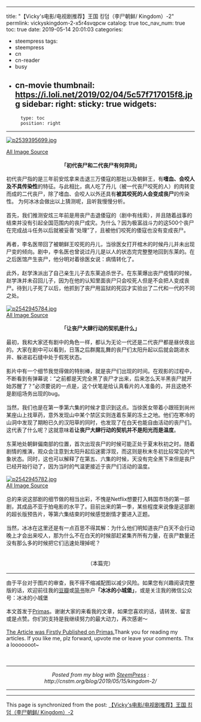 
---
title: "【Vicky's电影/电视剧推荐】王国 킹덤（李尸朝鲜/ Kingdom）-2"
permlink: vickyskingdom-2-x5r4svqpcw
catalog: true
toc_nav_num: true
toc: true
date: 2019-05-14 20:01:03
categories:
- steempress
tags:
- steempress
- cn
- cn-reader
- busy
- cn-movie
thumbnail: https://i.loli.net/2019/02/04/5c57f717015f8.jpg
sidebar:
    right:
        sticky: true
widgets:
    -
        type: toc
        position: right
---


<a href="https://i.loli.net/2019/02/04/5c57f717015f8.jpg"><img src="https://i.loli.net/2019/02/04/5c57f717015f8.jpg" alt="p2539395699.jpg" /><br/></a>
<div class="markdown-here-wrapper">
<p style="margin: 0px 0px 1.2em !important"><a href="https://movie.douban.com/photos/photo/2539395699/">All Image Source</a></p>
<p style="margin: 0px 0px 1.2em !important;text-align: center"><strong>「初代丧尸和二代丧尸有何异同」</strong></p>
<p style="margin: 0px 0px 1.2em !important">初代丧尸指的是三年前安炫拿来击退三万倭寇的那批以及朝鲜王，有<strong>嗜血、会咬人及不具传染性</strong>的特征。与此相比，病人吃了丹儿（被一代丧尸咬死的人）的肉转变而成的二代丧尸，除了嗜血、会咬人以外还具有<strong>被其咬死的人会变成丧尸</strong>的传染性。
为何冰冰会做出以上猜测呢，且听我慢慢分析。</p>
<p style="margin: 0px 0px 1.2em !important">首先，我们推测安炫三年前是用丧尸击退倭寇的（剧中有线索），并且随着战事的结束并没有引起全国范围内的丧尸成灾。为什么？因为极富战斗力的这500个丧尸在完成战斗任务以后就被妥善“处理”了，且被他们咬死的倭寇也没有变成丧尸。</p>
<p style="margin: 0px 0px 1.2em !important">再者，李名医带回了被朝鲜王咬死的丹儿，当徐医女打开棺木的时候丹儿并未出现尸变的倾向。剧中，李名医也曾说过丹儿是以人的状态完完整整地回到东莱的。在之后医馆产生丧尸，他分明对着徐医女说：病情转化了。</p>
<p style="margin: 0px 0px 1.2em !important">此外，赵学洙派出了自己亲生儿子去东莱追杀世子。在东莱爆出丧尸疫情的时候，赵学洙并未召回儿子，因为在他的认知里面丧尸只会咬死人但是不会把人变成丧尸。待到儿子死了以后，他抓到了丧尸用监狱的死囚才实验出了二代和一代的不同之处。</p>
<p style="margin: 0px 0px 1.2em !important"><a href="https://i.loli.net/2019/02/04/5c57fbe849a0b.jpg"><img src="https://i.loli.net/2019/02/04/5c57fbe849a0b.jpg" alt="p2542945784.jpg" /><br/></a>
<a href="https://movie.douban.com/photos/photo/2542945784/">All Image Source</a></p>
<p style="margin: 0px 0px 1.2em !important;text-align: center"><strong>「让丧尸大肆行动的契机是什么」</strong></p>
<p style="margin: 0px 0px 1.2em !important">最初，我和大家还有剧中的角色一样，都认为无论一代还是二代丧尸都是昼伏夜出的。大家在剧中可以看到，日落之后群魔乱舞的丧尸们太阳升起以后就会跳进水井、躲进岩石缝中处于假死状态。</p>
<p style="margin: 0px 0px 1.2em !important">影片中有一个细节我觉得做的特别棒，就是丧尸们出现的时间。在观影的过程中，不断看到有弹幕说：“之前都是天完全黑了丧尸才出来，后来怎么天半黑丧尸就开始苏醒了？”必须要说的一点是，这个伏笔是给认真看片的人准备的，并且这绝不是剧组场务出现的bug。</p>
<p style="margin: 0px 0px 1.2em !important">当然，我们也是在第一季第六集的时候才意识到这点。当徐医女带着小跟班到尚州某座山上找草药，意外发现山中某个禁区实则连着东莱的冻土之地。他们在寒冷的山洞中发现了期盼已久的汉阳草的同时，也发现了在白天也能自由活动的丧尸们。
这代表了什么呢？这就意味着<strong>让丧尸大肆行动的契机并不是阳光而是温度</strong>。</p>
<p style="margin: 0px 0px 1.2em !important">东莱地处朝鲜偏南部的位置，首次出现丧尸的时候可能正处于夏末秋初之时。随着剧情的推演，观众会注意到太阳升起后迷雾浮现，而这则是秋末冬初比较常见的气象状态。同时，这也可以解释了在第五、六集的时候，天没有完全黑下来但是丧尸已经开始行动了，因为当时的气温更接近于丧尸们活动的温度。</p>
<p style="margin: 0px 0px 1.2em !important"><a href="https://i.loli.net/2019/02/04/5c58053d88d21.jpg"><img src="https://i.loli.net/2019/02/04/5c58053d88d21.jpg" alt="p2542945782.jpg" /><br/></a>
<a href="https://movie.douban.com/photos/photo/2542945782/">All Image Source</a></p>
<p style="margin: 0px 0px 1.2em !important">总的来说这部剧的细节做的相当出彩，不愧是Netflix想要打入韩国市场的第一部剧，其成品不亚于拍电影的水平了。目前出来的第一季，某些程度来说像是这部剧的超长版预告片，等第六集结束的时候感觉剧情才要进入正题。</p>
<p style="margin: 0px 0px 1.2em !important">当然，冰冰在这里还是有一点百思不得其解：为什么他们明知道丧尸白天不会行动晚上才会出来咬人，那为什么不在白天的时候部赶紧集齐所有力量，在丧尸数量还没有那么多的时候把它们迅速处理掉呢？</p>
&nbsp;
<p style="margin: 0px 0px 1.2em !important;text-align: center">（本篇完）</p>


<hr />
<p style="margin: 0px 0px 1.2em !important">由于平台对于图片的审查，我不得不缩减配图以减少风险。如果您有兴趣阅读完整版的话，欢迎前往我的<a href="https://www.douban.com/people/nostalgic1212/">豆瓣</a>或<a href="https://www.jianshu.com/u/09dd85f07cdc">简书</a>账户<strong>「冰冰的小城堡」</strong>，或是关注我的微信公众号：冰冰的小城堡</p>
<p style="margin: 0px 0px 1.2em !important">本文首发于<a href="https://pstdaily.com/article/P3AFDVDEQEUU7KVZ7CWHJHZTRU9Y1HV1AWWVE3BEQKQZZHDVX?group_share=4WDEC8NIV0LTO6QE1DSUI1WMS66OUPVYDKD50EZH24HL04YPHF&amp;from=singlemessage&amp;isappinstalled=0">Primas</a>。谢谢大家的来看我的文章，如果您喜欢的话，请转发、留言或是点赞。你们的支持是我继续努力的最大动力，再次感谢～</p>
<p style="margin: 0px 0px 1.2em !important"><a href="https://pstdaily.com/article/P3AFDVDEQEUU7KVZ7CWHJHZTRU9Y1HV1AWWVE3BEQKQZZHDVX?group_share=4WDEC8NIV0LTO6QE1DSUI1WMS66OUPVYDKD50EZH24HL04YPHF&amp;from=singlemessage&amp;isappinstalled=0">The Article was Firstly Published on Primas.</a>Thank you for reading my articles. If you like me, plz forward, upvote me or leave your comments. Thx a looooooot~</p>

<div style="height: 0;width: 0;max-height: 0;max-width: 0;overflow: hidden;font-size: 0em;padding: 0;margin: 0" title="MDH:PHA+WyFbcDI1MzkzOTU2OTkuanBnXShodHRwczovL2kubG9saS5uZXQvMjAxOS8wMi8wNC81YzU3 ZjcxNzAxNWY4LmpwZyldKGh0dHBzOi8vaS5sb2xpLm5ldC8yMDE5LzAyLzA0LzVjNTdmNzE3MDE1 ZjguanBnKTxicj5bQWxsIEltYWdlIFNvdXJjZV0oaHR0cHM6Ly9tb3ZpZS5kb3ViYW4uY29tL3Bo b3Rvcy9waG90by8yNTM5Mzk1Njk5Lyk8L3A+PHA+KirjgIzliJ3ku6PkuKflsLjlkozkuozku6Pk uKflsLjmnInkvZXlvILlkIzjgI0qKjwvcD48cD7liJ3ku6PkuKflsLjmjIfnmoTmmK/kuInlubTl iY3lronngqvmi7/mnaXlh7vpgIDkuInkuIflgK3lr4fnmoTpgqPmibnku6Xlj4rmnJ3pspznjovv vIzmnIkqKuWXnOihgOOAgeS8muWSrOS6uuWPiuS4jeWFt+S8oOafk+aApyoq55qE54m55b6B44CC 5LiO5q2k55u45q+U77yM55eF5Lq65ZCD5LqG5Li55YS/77yI6KKr5LiA5Luj5Lin5bC45ZKs5q27 55qE5Lq677yJ55qE6IKJ6L2s5Y+Y6ICM5oiQ55qE5LqM5Luj5Lin5bC477yM6Zmk5LqG5Zec6KGA 44CB5Lya5ZKs5Lq65Lul5aSW6L+Y5YW35pyJKirooqvlhbblkqzmrbvnmoTkurrkvJrlj5jmiJDk uKflsLgqKueahOS8oOafk+aAp+OAgjwvcD48cD7kuLrkvZXlhrDlhrDkvJrlgZrlh7rku6XkuIrn jJzmtYvlkaLvvIzkuJTlkKzmiJHmhaLmhaLliIbmnpDjgII8L3A+PHA+6aaW5YWI77yM5oiR5Lus 5o6o5rWL5a6J54Kr5LiJ5bm05YmN5piv55So5Lin5bC45Ye76YCA5YCt5a+H55qE77yI5Ymn5Lit 5pyJ57q/57Si77yJ77yM5bm25LiU6ZqP552A5oiY5LqL55qE57uT5p2f5bm25rKh5pyJ5byV6LW3 5YWo5Zu96IyD5Zu05YaF55qE5Lin5bC45oiQ54G+44CC5Li65LuA5LmI77yf5Zug5Li65p6B5a+M 5oiY5paX5Yqb55qE6L+ZNTAw5Liq5Lin5bC45Zyo5a6M5oiQ5oiY5paX5Lu75Yqh5Lul5ZCO5bCx 6KKr5aal5ZaE4oCc5aSE55CG4oCd5LqG77yM5LiU6KKr5LuW5Lus5ZKs5q2755qE5YCt5a+H5Lmf 5rKh5pyJ5Y+Y5oiQ5Lin5bC444CCPC9wPjxwPuWGjeiAhe+8jOadjuWQjeWMu+W4puWbnuS6huii q+acnemynOeOi+WSrOatu+eahOS4ueWEv++8jOW9k+W+kOWMu+Wls+aJk+W8gOajuuacqOeahOaX tuWAmeS4ueWEv+W5tuacquWHuueOsOWwuOWPmOeahOWAvuWQkeOAguWJp+S4re+8jOadjuWQjeWM u+S5n+abvuivtOi/h+S4ueWEv+aYr+S7peS6uueahOeKtuaAgeWujOWujOaVtOaVtOWcsOWbnuWI sOS4nOiOseeahOOAguWcqOS5i+WQjuWMu+mmhuS6p+eUn+S4p+WwuO+8jOS7luWIhuaYjuWvueed gOW+kOWMu+Wls+ivtO+8mueXheaDhei9rOWMluS6huOAgjwvcD48cD7mraTlpJbvvIzotbXlrabm tJnmtL7lh7rkuoboh6rlt7HkurLnlJ/lhL/lrZDljrvkuJzojrHov73mnYDkuJblrZDjgILlnKjk uJzojrHniIblh7rkuKflsLjnlqvmg4XnmoTml7blgJnvvIzotbXlrabmtJnlubbmnKrlj6zlm57l hL/lrZDvvIzlm6DkuLrlnKjku5bnmoTorqTnn6Xph4zpnaLkuKflsLjlj6rkvJrlkqzmrbvkurrk vYbmmK/kuI3kvJrmiorkurrlj5jmiJDkuKflsLjjgILlvoXliLDlhL/lrZDmrbvkuobku6XlkI7v vIzku5bmipPliLDkuobkuKflsLjnlKjnm5Hni7HnmoTmrbvlm5rmiY3lrp7pqozlh7rkuobkuozk u6PlkozkuIDku6PnmoTkuI3lkIzkuYvlpITjgII8L3A+PHA+WyFbcDI1NDI5NDU3ODQuanBnXSho dHRwczovL2kubG9saS5uZXQvMjAxOS8wMi8wNC81YzU3ZmJlODQ5YTBiLmpwZyldKGh0dHBzOi8v aS5sb2xpLm5ldC8yMDE5LzAyLzA0LzVjNTdmYmU4NDlhMGIuanBnKTxicj5bQWxsIEltYWdlIFNv dXJjZV0oaHR0cHM6Ly9tb3ZpZS5kb3ViYW4uY29tL3Bob3Rvcy9waG90by8yNTQyOTQ1Nzg0Lyk8 L3A+PHA+KirjgIzorqnkuKflsLjlpKfogobooYzliqjnmoTlpZHmnLrmmK/ku4DkuYjjgI0qKjwv cD48cD7mnIDliJ3vvIzmiJHlkozlpKflrrbov5jmnInliafkuK3nmoTop5LoibLkuIDmoLfvvIzp g73orqTkuLrml6DorrrkuIDku6Pov5jmmK/kuozku6PkuKflsLjpg73mmK/mmLzkvI/lpJzlh7rn moTjgILlpKflrrblnKjliafkuK3lj6/ku6XnnIvliLDvvIzml6XokL3kuYvlkI7nvqTprZTkubHo iJ7nmoTkuKflsLjku6zlpKrpmLPljYfotbfku6XlkI7lsLHkvJrot7Pov5vmsLTkupXjgIHourLo v5vlsqnnn7PnvJ3kuK3lpITkuo7lgYfmrbvnirbmgIHjgII8L3A+PHA+5b2x54mH5Lit5pyJ5LiA 5Liq57uG6IqC5oiR6KeJ5b6X5YGa55qE54m55Yir5qOS77yM5bCx5piv5Lin5bC45Lus5Ye6546w 55qE5pe26Ze044CC5Zyo6KeC5b2x55qE6L+H56iL5Lit77yM5LiN5pat55yL5Yiw5pyJ5by55bmV 6K+077ya4oCc5LmL5YmN6YO95piv5aSp5a6M5YWo6buR5LqG5Lin5bC45omN5Ye65p2l77yM5ZCO 5p2l5oCO5LmI5aSp5Y2K6buR5Lin5bC45bCx5byA5aeL6IuP6YaS5LqG77yf4oCd5b+F6aG76KaB 6K+055qE5LiA54K55piv77yM6L+Z5Liq5LyP56yU5piv57uZ6K6k55yf55yL54mH55qE5Lq65YeG 5aSH55qE77yM5bm25LiU6L+Z57ud5LiN5piv5Ymn57uE5Zy65Yqh5Ye6546w55qEYnVn44CCPC9w PjxwPuW9k+eEtu+8jOaIkeS7rOS5n+aYr+WcqOesrOS4gOWto+esrOWFrembhueahOaXtuWAmeaJ jeaEj+ivhuWIsOi/meeCueOAguW9k+W+kOWMu+Wls+W4puedgOWwj+i3n+ePreWIsOWwmuW3nuaf kOW6p+WxseS4iuaJvuiNieiNr++8jOaEj+WkluWPkeeOsOWxseS4reafkOS4quemgeWMuuWunuWI mei/nuedgOS4nOiOseeahOWGu+Wcn+S5i+WcsOOAguS7luS7rOWcqOWvkuWGt+eahOWxsea0nuS4 reWPkeeOsOS6huacn+ebvOW3suS5heeahOaxiemYs+iNieeahOWQjOaXtu+8jOS5n+WPkeeOsOS6 huWcqOeZveWkqeS5n+iDveiHqueUsea0u+WKqOeahOS4p+WwuOS7rOOAgjwvcD48cD7ov5nku6Po oajkuobku4DkuYjlkaLvvJ/ov5nlsLHmhI/lkbPnnYAqKuiuqeS4p+WwuOWkp+iChuihjOWKqOea hOWlkeacuuW5tuS4jeaYr+mYs+WFieiAjOaYr+a4qeW6pioq44CCPC9wPjxwPuS4nOiOseWcsOWk hOacnemynOWBj+WNl+mDqOeahOS9jee9ru+8jOmmluasoeWHuueOsOS4p+WwuOeahOaXtuWAmeWP r+iDveato+WkhOS6juWkj+acq+eni+WIneS5i+aXtuOAgumaj+edgOWJp+aDheeahOaOqOa8lO+8 jOinguS8l+S8muazqOaEj+WIsOWkqumYs+WNh+i1t+WQjui/t+mbvua1rueOsO+8jOiAjOi/meWI meaYr+eni+acq+WGrOWIneavlOi+g+W4uOingeeahOawlOixoeeKtuaAgeOAguWQjOaXtu+8jOi/ meS5n+WPr+S7peino+mHiuS6huWcqOesrOS6lOOAgeWFrembhueahOaXtuWAme+8jOWkqeayoeac ieWujOWFqOm7keS4i+adpeS9huaYr+S4p+WwuOW3sue7j+W8gOWni+ihjOWKqOS6hu+8jOWboOS4 uuW9k+aXtueahOawlOa4qeabtOaOpei/keS6juS4p+WwuOS7rOa0u+WKqOeahOa4qeW6puOAgjwv cD48cD5bIVtwMjU0Mjk0NTc4Mi5qcGddKGh0dHBzOi8vaS5sb2xpLm5ldC8yMDE5LzAyLzA0LzVj NTgwNTNkODhkMjEuanBnKV0oaHR0cHM6Ly9pLmxvbGkubmV0LzIwMTkvMDIvMDQvNWM1ODA1M2Q4 OGQyMS5qcGcpPGJyPltBbGwgSW1hZ2UgU291cmNlXShodHRwczovL21vdmllLmRvdWJhbi5jb20v cGhvdG9zL3Bob3RvLzI1NDI5NDU3ODIvKTwvcD48cD7mgLvnmoTmnaXor7Tov5npg6jliafnmoTn u4boioLlgZrnmoTnm7jlvZPlh7rlvanvvIzkuI3mhKfmmK9OZXRmbGl45oOz6KaB5omT5YWl6Z+p 5Zu95biC5Zy655qE56ys5LiA6YOo5Ymn77yM5YW25oiQ5ZOB5LiN5Lqa5LqO5ouN55S15b2x55qE 5rC05bmz5LqG44CC55uu5YmN5Ye65p2l55qE56ys5LiA5a2j77yM5p+Q5Lqb56iL5bqm5p2l6K+0 5YOP5piv6L+Z6YOo5Ymn55qE6LaF6ZW/54mI6aKE5ZGK54mH77yM562J56ys5YWt6ZuG57uT5p2f 55qE5pe25YCZ5oSf6KeJ5Ymn5oOF5omN6KaB6L+b5YWl5q2j6aKY44CCPC9wPjxwPuW9k+eEtu+8 jOWGsOWGsOWcqOi/memHjOi/mOaYr+acieS4gOeCueeZvuaAneS4jeW+l+WFtuino++8muS4uuS7 gOS5iOS7luS7rOaYjuefpemBk+S4p+WwuOeZveWkqeS4jeS8muihjOWKqOaZmuS4iuaJjeS8muWH uuadpeWSrOS6uu+8jOmCo+S4uuS7gOS5iOS4jeWcqOeZveWkqeeahOaXtuWAmemDqOi1tue0p+mb hum9kOaJgOacieWKm+mHj++8jOWcqOS4p+WwuOaVsOmHj+i/mOayoeaciemCo+S5iOWkmueahOaX tuWAmeaKiuWug+S7rOi/hemAn+WkhOeQhuaOieWRou+8nzwvcD48cD48YnI+77yI5pys56+H5a6M 77yJPC9wPjxwPjxicj4tLS0tLS0tPC9wPjxwPjxicj7nlLHkuo7lubPlj7Dlr7nkuo7lm77niYfn moTlrqHmn6XvvIzmiJHkuI3lvpfkuI3nvKnlh4/phY3lm77ku6Xlh4/lsJHpo47pmanjgILlpoLm npzmgqjmnInlhbTotqPpmIXor7vlrozmlbTniYjnmoTor53vvIzmrKLov47liY3lvoDmiJHnmoRb 6LGG55OjXShodHRwczovL3d3dy5kb3ViYW4uY29tL3Blb3BsZS9ub3N0YWxnaWMxMjEyLynmiJZb 566A5LmmXShodHRwczovL3d3dy5qaWFuc2h1LmNvbS91LzA5ZGQ4NWYwN2NkYynotKbmiLcqKuOA jOWGsOWGsOeahOWwj+WfjuWgoeOAjSoq77yM5oiW5piv5YWz5rOo5oiR55qE5b6u5L+h5YWs5LyX 5Y+377ya5Yaw5Yaw55qE5bCP5Z+O5aChPC9wPjxwPuacrOaWh+mmluWPkeS6jltQcmltYXNdKGh0 dHBzOi8vcHN0ZGFpbHkuY29tL2FydGljbGUvUDNBRkRWREVRRVVVN0tWWjdDV0hKSFpUUlU5WTFI VjFBV1dWRTNCRVFLUVpaSERWWD9ncm91cF9zaGFyZT00V0RFQzhOSVYwTFRPNlFFMURTVUkxV01T NjZPVVBWWURLRDUwRVpIMjRITDA0WVBIRiZhbXA7ZnJvbT1zaW5nbGVtZXNzYWdlJmFtcDtpc2Fw cGluc3RhbGxlZD0wKeOAguiwouiwouWkp+WutueahOadpeeci+aIkeeahOaWh+eroO+8jOWmguae nOaCqOWWnOasoueahOivne+8jOivt+i9rOWPkeOAgeeVmeiogOaIluaYr+eCuei1nuOAguS9oOS7 rOeahOaUr+aMgeaYr+aIkee7p+e7reWKquWKm+eahOacgOWkp+WKqOWKm++8jOWGjeasoeaEn+iw ou+9njwvcD48cD5bVGhlIEFydGljbGUgd2FzIEZpcnN0bHkgUHVibGlzaGVkIG9uIFByaW1hcy5d KGh0dHBzOi8vcHN0ZGFpbHkuY29tL2FydGljbGUvUDNBRkRWREVRRVVVN0tWWjdDV0hKSFpUUlU5 WTFIVjFBV1dWRTNCRVFLUVpaSERWWD9ncm91cF9zaGFyZT00V0RFQzhOSVYwTFRPNlFFMURTVUkx V01TNjZPVVBWWURLRDUwRVpIMjRITDA0WVBIRiZhbXA7ZnJvbT1zaW5nbGVtZXNzYWdlJmFtcDtp c2FwcGluc3RhbGxlZD0wKVRoYW5rIHlvdSBmb3IgcmVhZGluZyBteSBhcnRpY2xlcy4gSWYgeW91 IGxpa2UgbWUsIHBseiBmb3J3YXJkLCB1cHZvdGUgbWUgb3IgbGVhdmUgeW91ciBjb21tZW50cy4g VGh4IGEgbG9vb29vb290fjwvcD4=">​</div>
</div>
&nbsp; <br /><center><hr/><em>Posted from my blog with <a href='https://wordpress.org/plugins/steempress/'>SteemPress</a> : http://cnstm.org/blog/2019/05/15/kingdom-2/ </em><hr/></center>    

- - -

This page is synchronized from the post: [【Vicky's电影/电视剧推荐】王国 킹덤（李尸朝鲜/ Kingdom）-2](https://steemit.com/@nostalgic1212/vickyskingdom-2-x5r4svqpcw)
